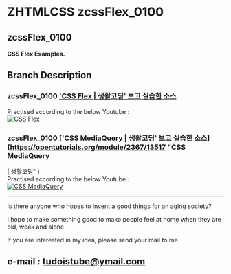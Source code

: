# ZHTMLCSS zcssFlex_0100  
## zcssFlex_0100  

__CSS Flex Examples.__  

## Branch Description  

### zcssFlex_0100 ['CSS Flex | 생활코딩' 보고 실습한 소스](https://opentutorials.org/module/2367/13526 "CSS Flex | 생활코딩" )  
Practised according to the below Youtube :  
[![CSS Flex](http://img.youtube.com/vi/BS9T0ZMqT58/0.jpg)](https://youtu.be/BS9T0ZMqT58 "CSS Flex")  

### zcssFlex_0100 ['CSS MediaQuery | 생활코딩' 보고 실습한 소스](https://opentutorials.org/module/2367/13517 "CSS MediaQuery
 | 생활코딩" )  
Practised according to the below Youtube :  
[![CSS MediaQuery](http://img.youtube.com/vi/y3Zx-nVH25s/0.jpg)](https://youtu.be/y3Zx-nVH25s "CSS MediaQuery")  



---
Is there anyone who hopes to invent a good things for an aging society?

I hope to make something good to make people feel at home when they are old, weak and alone.

If you are interested in my idea, please send your mail to me.  

e-mail : tudoistube@ymail.com
---
